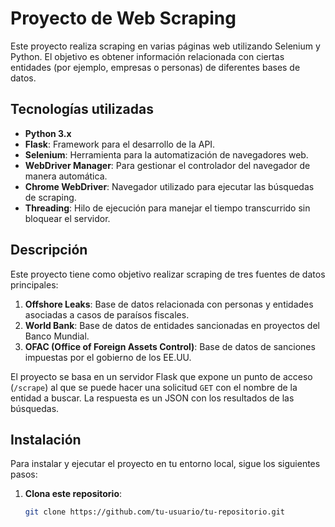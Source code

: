 # Proyecto de Web Scraping

Este proyecto realiza scraping en varias páginas web utilizando Selenium y Python. El objetivo es obtener información relacionada con ciertas entidades (por ejemplo, empresas o personas) de diferentes bases de datos.

## Tecnologías utilizadas

- **Python 3.x**
- **Flask**: Framework para el desarrollo de la API.
- **Selenium**: Herramienta para la automatización de navegadores web.
- **WebDriver Manager**: Para gestionar el controlador del navegador de manera automática.
- **Chrome WebDriver**: Navegador utilizado para ejecutar las búsquedas de scraping.
- **Threading**: Hilo de ejecución para manejar el tiempo transcurrido sin bloquear el servidor.

## Descripción

Este proyecto tiene como objetivo realizar scraping de tres fuentes de datos principales:
1. **Offshore Leaks**: Base de datos relacionada con personas y entidades asociadas a casos de paraísos fiscales.
2. **World Bank**: Base de datos de entidades sancionadas en proyectos del Banco Mundial.
3. **OFAC (Office of Foreign Assets Control)**: Base de datos de sanciones impuestas por el gobierno de los EE.UU.

El proyecto se basa en un servidor Flask que expone un punto de acceso (`/scrape`) al que se puede hacer una solicitud `GET` con el nombre de la entidad a buscar. La respuesta es un JSON con los resultados de las búsquedas.

## Instalación

Para instalar y ejecutar el proyecto en tu entorno local, sigue los siguientes pasos:

1. **Clona este repositorio**:
   ```bash
   git clone https://github.com/tu-usuario/tu-repositorio.git
